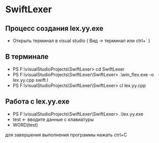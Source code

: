 # SwiftLexer

## Процесс создания lex.yy.exe

* Открыть терминал в visual studio ( Вид -> терминал или ctrl+` )

## В терминале

* PS F:\visualStudioProjects\SwiftLexer> cd SwiftLexer
* PS F:\visualStudioProjects\SwiftLexer\SwiftLexer> .\win_flex.exe -o lex.yy.cpp swift.l
* PS F:\visualStudioProjects\SwiftLexer\SwiftLexer> cl lex.yy.cpp

## Работа с lex.yy.exe
* PS F:\visualStudioProjects\SwiftLexer\SwiftLexer> .\lex.yy.exe
* test <- вводите данные с клавиатуры 
* WORD(test)


для завершения выполнения программы нажать ctrl+C
